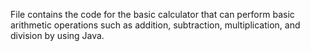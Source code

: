 File contains the code for the basic calculator that can perform
basic arithmetic operations such as addition,
subtraction, multiplication, and division by using Java.
